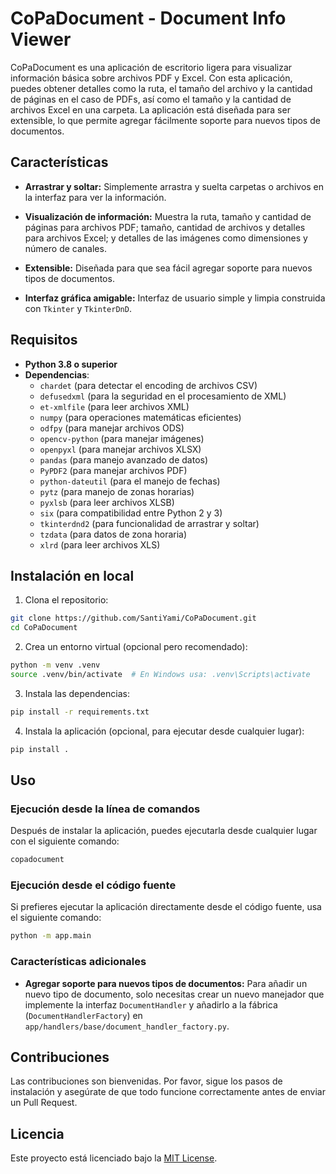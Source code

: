 
# CoPaDocument - Document Info Viewer

CoPaDocument es una aplicación de escritorio ligera para visualizar información básica sobre archivos PDF y Excel. Con esta aplicación, puedes obtener detalles como la ruta, el tamaño del archivo y la cantidad de páginas en el caso de PDFs, así como el tamaño y la cantidad de archivos Excel en una carpeta. La aplicación está diseñada para ser extensible, lo que permite agregar fácilmente soporte para nuevos tipos de documentos.

## Características

- **Arrastrar y soltar:** Simplemente arrastra y suelta carpetas o archivos en la interfaz para ver la información.

- **Visualización de información:** Muestra la ruta, tamaño y cantidad de páginas para archivos PDF; tamaño, cantidad de archivos y detalles para archivos Excel; y detalles de las imágenes como dimensiones y número de canales.

- **Extensible:** Diseñada para que sea fácil agregar soporte para nuevos tipos de documentos.

- **Interfaz gráfica amigable:** Interfaz de usuario simple y limpia construida con `Tkinter` y `TkinterDnD`.

## Requisitos

- **Python 3.8 o superior**
- **Dependencias**:
  - `chardet` (para detectar el encoding de archivos CSV)
  - `defusedxml` (para la seguridad en el procesamiento de XML)
  - `et-xmlfile` (para leer archivos XML)
  - `numpy` (para operaciones matemáticas eficientes)
  - `odfpy` (para manejar archivos ODS)
  - `opencv-python` (para manejar imágenes)
  - `openpyxl` (para manejar archivos XLSX)
  - `pandas` (para manejo avanzado de datos)
  - `PyPDF2` (para manejar archivos PDF)
  - `python-dateutil` (para el manejo de fechas)
  - `pytz` (para manejo de zonas horarias)
  - `pyxlsb` (para leer archivos XLSB)
  - `six` (para compatibilidad entre Python 2 y 3)
  - `tkinterdnd2` (para funcionalidad de arrastrar y soltar)
  - `tzdata` (para datos de zona horaria)
  - `xlrd` (para leer archivos XLS)

## Instalación en local

1. Clona el repositorio:

```bash
git clone https://github.com/SantiYami/CoPaDocument.git
cd CoPaDocument
```

2. Crea un entorno virtual (opcional pero recomendado):

```bash
python -m venv .venv
source .venv/bin/activate  # En Windows usa: .venv\Scripts\activate
```

3. Instala las dependencias:

```bash
pip install -r requirements.txt
```

4. Instala la aplicación (opcional, para ejecutar desde cualquier lugar):

```bash
pip install .
```

## Uso

### Ejecución desde la línea de comandos

Después de instalar la aplicación, puedes ejecutarla desde cualquier lugar con el siguiente comando:

```bash
copadocument
```

### Ejecución desde el código fuente

Si prefieres ejecutar la aplicación directamente desde el código fuente, usa el siguiente comando:

```bash
python -m app.main
```

### Características adicionales

- **Agregar soporte para nuevos tipos de documentos:** Para añadir un nuevo tipo de documento, solo necesitas crear un nuevo manejador que implemente la interfaz `DocumentHandler` y añadirlo a la fábrica (`DocumentHandlerFactory`) en `app/handlers/base/document_handler_factory.py`.

## Contribuciones

Las contribuciones son bienvenidas. Por favor, sigue los pasos de instalación y asegúrate de que todo funcione correctamente antes de enviar un Pull Request.

## Licencia

Este proyecto está licenciado bajo la [MIT License](https://github.com/SantiYami/CoPaDocument?tab=MIT-1-ov-file).
